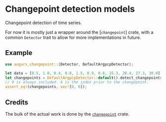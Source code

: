 # Changepoint detection models

Changepoint detection of time series.

For now it is mostly just a wrapper around the [`changepoint`] crate, with
a common `Detector` trait to allow for more implementations in future.

## Example

```rust
use augurs_changepoint::{Detector, DefaultArgpcpDetector};

let data = [0.5, 1.0, 0.4, 0.8, 1.5, 0.9, 0.6, 25.3, 20.4, 27.3, 30.0];
let changepoints = DefaultArgpcpDetector::default().detect_changepoints(&data);
// 0 is always included. 6 is the index prior to the changepoint.
assert_eq!(changepoints, vec![0, 6]);
```

## Credits

The bulk of the actual work is done by the [`changepoint`][changepoint] crate.

[changepoint]: https://crates.io/crates/changepoint

